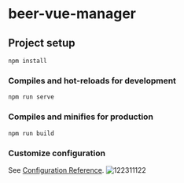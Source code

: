# beer-vue-manager

## Project setup
```
npm install
```

### Compiles and hot-reloads for development
```
npm run serve
```

### Compiles and minifies for production
```
npm run build
```

### Customize configuration
See [Configuration Reference](https://cli.vuejs.org/config/).
![122311122](https://user-images.githubusercontent.com/70153732/165962206-88a02b7d-72d6-45f3-8a69-c53cabc8d5bc.jpg)
